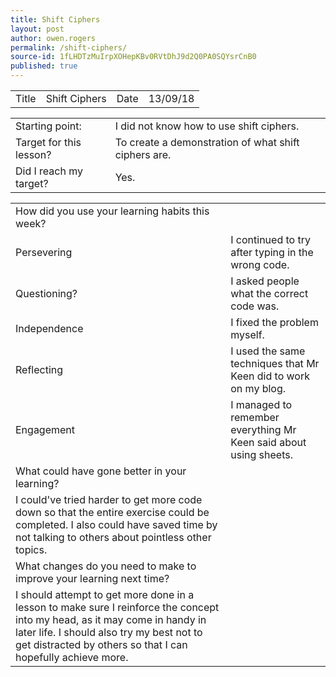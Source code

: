 ```yaml
---
title: Shift Ciphers
layout: post
author: owen.rogers
permalink: /shift-ciphers/
source-id: 1fLHDTzMuIrpXOHepKBv0RVtDhJ9d2Q0PA0SQYsrCnB0
published: true
---
```

<table>
  <tr>
    <td>Title</td>
    <td>Shift Ciphers</td>
    <td>Date</td>
    <td>13/09/18</td>
  </tr>
</table>


<table>
  <tr>
    <td>Starting point:</td>
    <td>I did not know how to use shift ciphers.</td>
  </tr>
  <tr>
    <td>Target for this lesson?</td>
    <td>To create a demonstration of what shift ciphers are.</td>
  </tr>
  <tr>
    <td>Did I reach my target? </td>
    <td>Yes.</td>
  </tr>
</table>


<table>
  <tr>
    <td>How did you use your learning habits this week?</td>
    <td></td>
  </tr>
  <tr>
    <td>Persevering</td>
    <td>I continued to try after typing in the wrong code.</td>
  </tr>
  <tr>
    <td>Questioning?</td>
    <td>I asked people what the correct code was.</td>
  </tr>
  <tr>
    <td>Independence</td>
    <td>I fixed the problem myself.</td>
  </tr>
  <tr>
    <td>Reflecting</td>
    <td>I used the same techniques that Mr Keen did to work on my blog.</td>
  </tr>
  <tr>
    <td>Engagement</td>
    <td>I managed to remember everything Mr Keen said about using sheets.</td>
  </tr>
  <tr>
    <td>What could have gone better in your learning?</td>
    <td></td>
  </tr>
  <tr>
    <td>I could've tried harder to get more code down so that the entire exercise could be completed. I also could have saved time by not talking to others about pointless other topics.</td>
    <td></td>
  </tr>
  <tr>
    <td>What changes do you need to make to improve your learning next time?</td>
    <td></td>
  </tr>
  <tr>
    <td>I should attempt to get more done in a lesson to make sure I reinforce the concept into my head, as it may come in handy in later life. I should also try my best not to get distracted by others so that I can hopefully achieve more.</td>
    <td></td>
  </tr>
</table>


